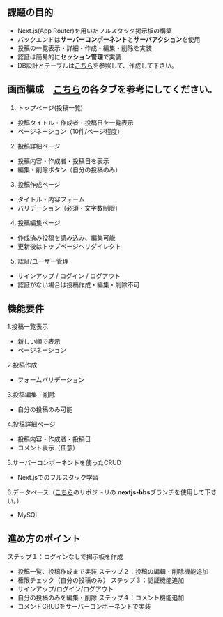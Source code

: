 ## 課題の目的
- Next.js(App  Router)を用いたフルスタック掲示板の構築
- バックエンドは**サーバーコンポーネント**と**サーバアクション**を使用
- 投稿の一覧表示・詳細・作成・編集・削除を実装
- 認証は簡易的に**セッション管理**で実装
- DB設計とテーブルは[こちら](mySQLのbranchリンク)を参照して、作成して下さい。

##  画面構成　[こちら](https://docs.google.com/spreadsheets/d/15-RUzrzLqpUmlk-s1gfG6mGr4gLoHsFEuJN7F6yVhr0/edit?usp=sharing)の各タブを参考にしてください。
1. トップページ(投稿一覧)
  -  投稿タイトル・作成者・投稿日を一覧表示
  - ページネーション（10件/ページ程度）
2. 投稿詳細ページ
  - 投稿内容・作成者・投稿日を表示
  - 編集・削除ボタン（自分の投稿のみ）
3. 投稿作成ページ
  - タイトル・内容フォーム
  -  バリデーション（必須・文字数制限）
4. 投稿編集ページ
  - 作成済み投稿を読み込み、編集可能
  - 更新後はトップページへリダイレクト
5. 認証/ユーザー管理
  -  サインアップ / ログイン / ログアウト
  -  認証がない場合は投稿作成・編集・削除不可

## 機能要件
1.投稿一覧表示
  - 新しい順で表示
  - ページネーション

2.投稿作成
- フォームバリデーション

3.投稿編集・削除
-  自分の投稿のみ可能

4.投稿詳細ページ
- 投稿内容・作成者・投稿日
- コメント表示（任意）

5.サーバーコンポーネントを使ったCRUD
- Next.jsでのフルスタック学習

6.データベース（[こちら](https://github.com/pygmalin-info/MySQL-Sample)のリポジトリの **nextjs-bbs**ブランチを使用して下さい。）
- MySQL

## 進め方のポイント
ステップ１：ログインなしで掲示板を作成
- 投稿一覧、投稿作成まで実装
ステップ２：投稿の編輯・削除機能追加
-   権限チェック（自分の投稿のみ）
ステップ３：認証機能追加
- サインアップ/ログイン/ログアウト
- 自分の投稿のみを編集・削除
ステップ４：コメント機能追加
- コメントCRUDをサーバーコンポーネントで実装
